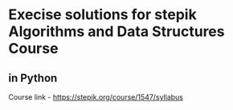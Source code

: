 # Execise solutions for stepik Algorithms and Data Structures Course
## in Python
Course link - https://stepik.org/course/1547/syllabus

